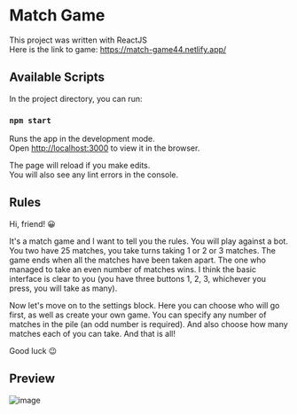 # Match Game

This project was written with ReactJS     
Here is the link to game:
https://match-game44.netlify.app/

## Available Scripts

In the project directory, you can run:

### `npm start`

Runs the app in the development mode.\
Open [http://localhost:3000](http://localhost:3000) to view it in the browser.

The page will reload if you make edits.\
You will also see any lint errors in the console.

## Rules   

Hi, friend! 😀

It's a match game and I want to tell you the rules. You will play against a bot. You two have 25 matches, you take turns taking 1 or 2 or 3 matches. The game ends when all the matches have been taken apart. The one who managed to take an even number of matches wins. I think the basic interface is clear to you (you have three buttons 1, 2, 3, whichever you press, you will take as many).

Now let's move on to the settings block. Here you can choose who will go first, as well as create your own game. You can specify any number of matches in the pile (an odd number is required). And also choose how many matches each of you can take. And that is all!

Good luck 😉

## Preview

![image](https://github.com/Anton-Tretiak/match-game/assets/105153156/cef5a3bd-bd26-40a6-836d-3c422f191b65)

